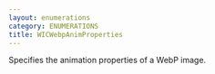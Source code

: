 ```yaml
---
layout: enumerations
category: ENUMERATIONS
title: WICWebpAnimProperties
---
```


Specifies the animation properties of a WebP image.
